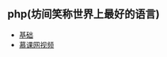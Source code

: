 ## php(坊间笑称世界上最好的语言)
+ [基础](http://www.w3school.com.cn/php/index.asp)
+ [慕课网视频](http://www.imooc.com/learn/54)
